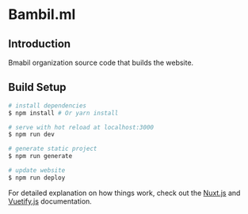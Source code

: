 # Bambil.ml

## Introduction
Bmabil organization source code that builds the website.

## Build Setup

``` bash
# install dependencies
$ npm install # Or yarn install

# serve with hot reload at localhost:3000
$ npm run dev

# generate static project
$ npm run generate

# update website
$ npm run deploy
```

For detailed explanation on how things work, check out the [Nuxt.js](https://github.com/nuxt/nuxt.js) and [Vuetify.js](https://vuetifyjs.com/) documentation.
